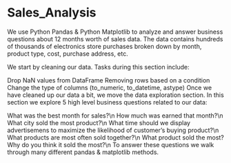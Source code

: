 # Sales_Analysis
We use Python Pandas & Python Matplotlib to analyze and answer business questions about 12 months worth of sales data. The data contains hundreds of thousands of electronics store purchases broken down by month, product type, cost, purchase address, etc.

We start by cleaning our data. Tasks during this section include:

Drop NaN values from DataFrame
Removing rows based on a condition
Change the type of columns (to_numeric, to_datetime, astype)
Once we have cleaned up our data a bit, we move the data exploration section. In this section we explore 5 high level business questions related to our data:

What was the best month for sales?\n How much was earned that month?\n
What city sold the most product?\n
What time should we display advertisemens to maximize the likelihood of customer’s buying product?\n
What products are most often sold together?\n
What product sold the most? Why do you think it sold the most?\n
To answer these questions we walk through many different pandas & matplotlib methods.
 
